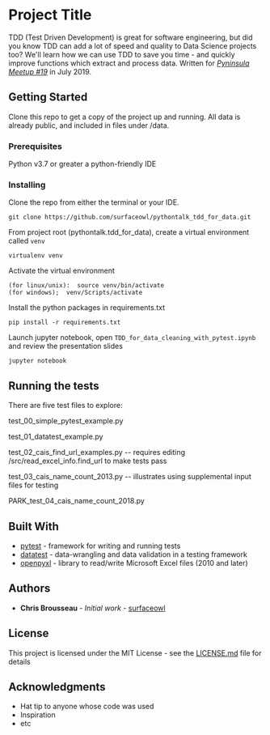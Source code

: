 # Project Title

TDD (Test Driven Development) is great for software engineering, but did you know TDD can add a lot of speed and quality to Data Science projects too? We'll learn how we can use TDD to save you time - and quickly improve functions which extract and process data.  Written for *[Pyninsula Meetup #19](https://www.meetup.com/Pyninsula-Python-Peninsula-Meetup/events/262633295/)* in July 2019.

## Getting Started

Clone this repo to get a copy of the project up and running.  All data is already public, and included in files under /data.

### Prerequisites

Python v3.7 or greater
a python-friendly IDE

### Installing

Clone the repo from either the terminal or your IDE.

```
git clone https://github.com/surfaceowl/pythontalk_tdd_for_data.git
```

From project root (pythontalk.tdd_for_data), create a virtual environment called `venv`

```
virtualenv venv
```

Activate the virtual environment

```
(for linux/unix):  source venv/bin/activate
(for windows);  venv/Scripts/activate
```

Install the python packages in requirements.txt
```
pip install -r requirements.txt
```

Launch jupyter notebook, open `TDD_for_data_cleaning_with_pytest.ipynb` and review the presentation slides
```
jupyter notebook
```

## Running the tests

There are five test files to explore:

test_00_simple_pytest_example.py

test_01_datatest_example.py

test_02_cais_find_url_examples.py -- requires editing /src/read_excel_info.find_url to make tests pass

test_03_cais_name_count_2013.py -- illustrates using supplemental input files for testing

PARK_test_04_cais_name_count_2018.py


## Built With

* [pytest](https://docs.pytest.org/en/latest/ ) - framework for writing and running tests
* [datatest](https://datatest.readthedocs.io/en/stable/) - data-wrangling and data validation in a testing framework
* [openpyxl](https://openpyxl.readthedocs.io/en/stable/) - library to read/write Microsoft Excel files (2010 and later)


## Authors

* **Chris Brousseau** - *Initial work* - [surfaceowl](https://github.com/surfaceowl?tab=repositories)


## License

This project is licensed under the MIT License - see the [LICENSE.md](LICENSE) file for details

## Acknowledgments

* Hat tip to anyone whose code was used
* Inspiration
* etc